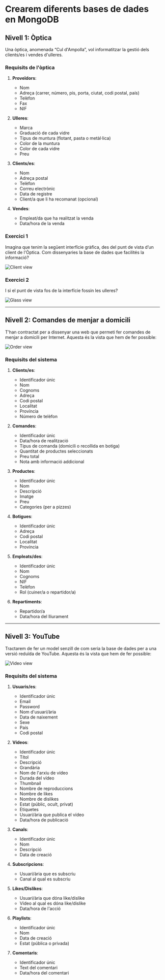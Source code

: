 # Crearem diferents bases de dades en MongoDB

## Nivell 1: Òptica

Una òptica, anomenada “Cul d'Ampolla”, vol informatitzar la gestió dels clients/es i vendes d'ulleres.

### Requisits de l'òptica

1. **Proveïdors**:
   - Nom
   - Adreça (carrer, número, pis, porta, ciutat, codi postal, país)
   - Telèfon
   - Fax
   - NIF

2. **Ulleres**:
   - Marca
   - Graduació de cada vidre
   - Tipus de muntura (flotant, pasta o metàl·lica)
   - Color de la muntura
   - Color de cada vidre
   - Preu

3. **Clients/es**:
   - Nom
   - Adreça postal
   - Telèfon
   - Correu electrònic
   - Data de registre
   - Client/a que li ha recomanat (opcional)

4. **Vendes**:
   - Empleat/da que ha realitzat la venda
   - Data/hora de la venda

### Exercici 1
Imagina que tenim la següent interfície gràfica, des del punt de vista d’un client de l'Òptica. Com dissenyaries la base de dades que facilités la informació?

![Client view](./Imagen1PHP.jpg)
### Exercici 2
I si el punt de vista fos de la interfície fossin les ulleres?

![Glass view](./Imagen2PHP.jpg)

---

## Nivell 2: Comandes de menjar a domicili

T’han contractat per a dissenyar una web que permeti fer comandes de menjar a domicili per Internet.
Aquesta és la vista que hem de fer possible: 

![Order view](./Imagen3PHP.jpg)

### Requisits del sistema

1. **Clients/es**:
   - Identificador únic
   - Nom
   - Cognoms
   - Adreça
   - Codi postal
   - Localitat
   - Província
   - Número de telèfon

2. **Comandes**:
   - Identificador únic
   - Data/hora de realització
   - Tipus de comanda (domicili o recollida en botiga)
   - Quantitat de productes seleccionats
   - Preu total
   - Nota amb informació addicional

3. **Productes**:
   - Identificador únic
   - Nom
   - Descripció
   - Imatge
   - Preu
   - Categories (per a pizzes)

4. **Botigues**:
   - Identificador únic
   - Adreça
   - Codi postal
   - Localitat
   - Província

5. **Empleats/des**:
   - Identificador únic
   - Nom
   - Cognoms
   - NIF
   - Telèfon
   - Rol (cuiner/a o repartidor/a)

6. **Repartiments**:
   - Repartidor/a
   - Data/hora del lliurament

---

## Nivell 3: YouTube

Tractarem de fer un model senzill de com seria la base de dades per a una versió reduïda de YouTube.
Aquesta és la vista que hem de fer possible: 

![Video view](./Imagen4PHP.jpg)
### Requisits del sistema

1. **Usuaris/es**:
   - Identificador únic
   - Email
   - Password
   - Nom d'usuari/ària
   - Data de naixement
   - Sexe
   - País
   - Codi postal

2. **Vídeos**:
   - Identificador únic
   - Títol
   - Descripció
   - Grandària
   - Nom de l'arxiu de vídeo
   - Durada del vídeo
   - Thumbnail
   - Nombre de reproduccions
   - Nombre de likes
   - Nombre de dislikes
   - Estat (públic, ocult, privat)
   - Etiquetes
   - Usuari/ària que publica el vídeo
   - Data/hora de publicació

3. **Canals**:
   - Identificador únic
   - Nom
   - Descripció
   - Data de creació

4. **Subscripcions**:
   - Usuari/ària que es subscriu
   - Canal al qual es subscriu

5. **Likes/Dislikes**:
   - Usuari/ària que dóna like/dislike
   - Vídeo al qual es dóna like/dislike
   - Data/hora de l'acció

6. **Playlists**:
   - Identificador únic
   - Nom
   - Data de creació
   - Estat (pública o privada)

7. **Comentaris**:
   - Identificador únic
   - Text del comentari
   - Data/hora del comentari
